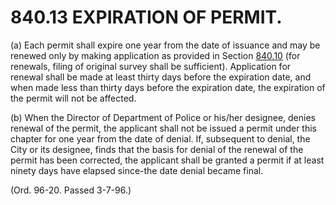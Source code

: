840.13 EXPIRATION OF PERMIT.
============================

​(a) Each permit shall expire one year from the date of issuance and may
be renewed only by making application as provided in Section
[840.10](3cfb9fda.html) (for renewals, filing of original survey shall
be sufficient). Application for renewal shall be made at least thirty
days before the expiration date, and when made less than thirty days
before the expiration date, the expiration of the permit will not be
affected.

​(b) When the Director of Department of Police or his/her designee,
denies renewal of the permit, the applicant shall not be issued a permit
under this chapter for one year from the date of denial. If, subsequent
to denial, the City or its designee, finds that the basis for denial of
the renewal of the permit has been corrected, the applicant shall be
granted a permit if at least ninety days have elapsed since-the date
denial became final.

(Ord. 96-20. Passed 3-7-96.)
